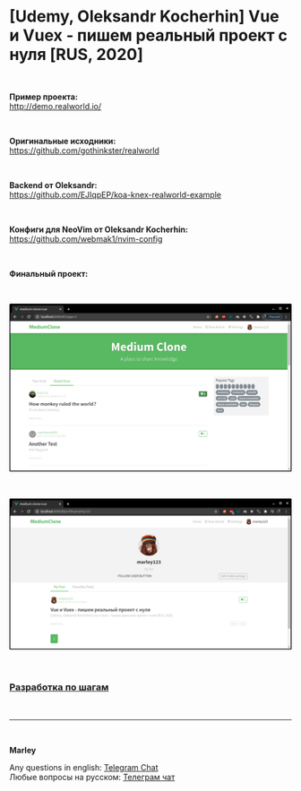 # [Udemy, Oleksandr Kocherhin] Vue и Vuex - пишем реальный проект с нуля [RUS, 2020]

<br/>

**Пример проекта:**  
http://demo.realworld.io/

<br/>

**Оригинальные исходники:**  
https://github.com/gothinkster/realworld

<br/>

**Backend от Oleksandr:**  
https://github.com/EJIqpEP/koa-knex-realworld-example

<br/>

**Конфиги для NeoVim от Oleksandr Kocherhin:**  
https://github.com/webmak1/nvim-config

<br/>

**Финальный проект:**  

<br/>

![Application](/img/pic-m06-p02.png?raw=true)

<br/>

![Application](/img/pic-m06-p04.png?raw=true)

<br/>

### [Разработка по шагам](./Development.md)

<br/>

---

<br/>

**Marley**

Any questions in english: <a href="https://jsdev.org/chat/">Telegram Chat</a>  
Любые вопросы на русском: <a href="https://jsdev.ru/chat/">Телеграм чат</a>
